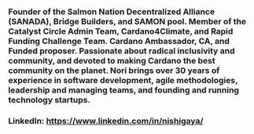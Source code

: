 ### Founder of the Salmon Nation Decentralized Alliance (SANADA), Bridge Builders, and SAMON pool. Member of the Catalyst Circle Admin Team, Cardano4Climate, and Rapid Funding Challenge Team. Cardano Ambassador, CA, and Funded proposer. Passionate about radical inclusivity and community, and devoted to making Cardano the best community on the planet. Nori brings over 30 years of experience in software development, agile methodologies, leadership and managing teams, and founding and running technology startups.                                                                                                                    
### LinkedIn: https://www.linkedin.com/in/nishigaya/
   
